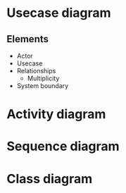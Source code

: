 # Usecase diagram
## Elements
- Actor
- Usecase
- Relationships
	- Multiplicity
- System boundary
# Activity diagram

# Sequence diagram
# Class diagram


